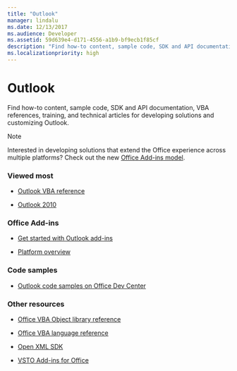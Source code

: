 ```yaml
---
title: "Outlook"
manager: lindalu
ms.date: 12/13/2017
ms.audience: Developer
ms.assetid: 59d639e4-d171-4556-a1b9-bf9ecb1f85cf
description: "Find how-to content, sample code, SDK and API documentation, VBA references, training, and technical articles for developing solutions and customizing Outlook."
ms.localizationpriority: high
---
```


# Outlook

Find how-to content, sample code, SDK and API documentation, VBA references, training, and technical articles for developing solutions and customizing Outlook. 

> [!NOTE]
> Interested in developing solutions that extend the Office experience across multiple platforms? Check out the new [Office Add-ins model](/office/dev/add-ins/overview/office-add-ins). 
  
### Viewed most
  
- [Outlook VBA reference](/office/vba/api/overview/outlook)
  
- [Outlook 2010](/previous-versions/office/developer/office-2010/cc313152(v=office.12))
  
### Office Add-ins
  
- [Get started with Outlook add-ins](/outlook/add-ins/quick-start?tabs=visual-studio)
  
- [Platform overview](/office/dev/add-ins/overview/office-add-ins)
  
### Code samples
  
- [Outlook code samples on Office Dev Center](https://developer.microsoft.com/microsoft-365/gallery/?filterBy=Outlook,Samples&search=)
  
### Other resources
  
- [Office VBA Object library reference](/office/vba/api/overview/library-reference)
  
- [Office VBA language reference](/office/vba/api/overview/language-reference)
  
- [Open XML SDK](/office/open-xml/open-xml-sdk)
  
- [VSTO Add-ins for Office](/visualstudio/vsto/create-vsto-add-ins-for-office-by-using-visual-studio)
  

